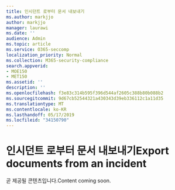 ```yaml
---
title: 인시던트 로부터 문서 내보내기
ms.author: markjjo
author: markjjo
manager: laurawi
ms.date: ''
audience: Admin
ms.topic: article
ms.service: O365-seccomp
localization_priority: Normal
ms.collection: M365-security-compliance
search.appverid:
- MOE150
- MET150
ms.assetid: ''
description: ''
ms.openlocfilehash: f3e83c314b595f396d544af2605c388b80b088b2
ms.sourcegitcommit: 9d67cb52544321a430343d39eb336112c1a11d35
ms.translationtype: MT
ms.contentlocale: ko-KR
ms.lasthandoff: 05/17/2019
ms.locfileid: "34150790"
---
```

# <a name="export-documents-from-an-incident"></a><span data-ttu-id="8504d-102">인시던트 로부터 문서 내보내기</span><span class="sxs-lookup"><span data-stu-id="8504d-102">Export documents from an incident</span></span>

<span data-ttu-id="8504d-103">곧 제공될 콘텐츠입니다.</span><span class="sxs-lookup"><span data-stu-id="8504d-103">Content coming soon.</span></span>